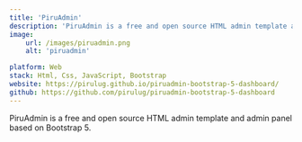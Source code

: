 ```yaml
---
title: 'PiruAdmin'
description: 'PiruAdmin is a free and open source HTML admin template and admin panel based on Bootstrap 5.'
image:
    url: /images/piruadmin.png
    alt: 'piruadmin'

platform: Web
stack: Html, Css, JavaScript, Bootstrap
website: https://pirulug.github.io/piruadmin-bootstrap-5-dashboard/
github: https://github.com/pirulug/piruadmin-bootstrap-5-dashboard
---
```


PiruAdmin is a free and open source HTML admin template and admin panel based on Bootstrap 5.
